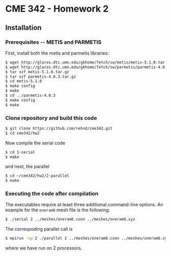 # CME 342 - Homework 2

## Installation

### Prerequisites -- METIS and PARMETIS
First, install both the metis and parmetis libraries:

```bash
$ wget http://glaros.dtc.umn.edu/gkhome/fetch/sw/metis/metis-5.1.0.tar.gz
$ wget http://glaros.dtc.umn.edu/gkhome/fetch/sw/parmetis/parmetis-4.0.3.tar.gz
$ tar xzf metis-5.1.0.tar.gz
$ tar xzf parmetis-4.0.3.tar.gz
$ cd metis-5.1.0
$ make config
$ make
$ cd ../parmetis-4.0.3
$ make config
$ make
```

### Clone repository and build this code

```bash
$ git clone https://github.com/rehnd/cme342.git
$ cd cme342/hw2
```

Now compile the serial code

```bash
$ cd 1-serial
$ make
```

and next, the parallel

```bash
$ cd ~/cme342/hw2/2-parallel
$ make
```

### Executing the code after compilation

The executables require at least three additional command-line options.
An example for the `oneram6` mesh file is the following:

```bash
$ ./serial 2 ../meshes/oneram6.conn ../meshes/oneram6.xyz
```

The correspoding parallel call is

```bash
$ mpirun -np 2 ./parallel 2 ../meshes/oneram6.conn ../meshes/oneram6.xyz
```

where we have run on 2 processors.
